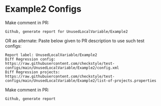 # Example2 Configs
Make comment in PR:
```
Github, generate report for UnusedLocalVariable/Example2
```
OR as alternate:
Paste below given to PR description to use such test configs:
```
Report label: UnusedLocalVariable/Example2
Diff Regression config: https://raw.githubusercontent.com/checkstyle/test-configs/main/UnusedLocalVariable/Example2/config.xml
Diff Regression projects: https://raw.githubusercontent.com/checkstyle/test-configs/main/UnusedLocalVariable/Example2/list-of-projects.properties
```
Make comment in PR:
```
Github, generate report
```
